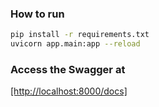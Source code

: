 ### How to run

```sh
pip install -r requirements.txt
uvicorn app.main:app --reload
```

### Access the Swagger at

[[http://localhost:8000/docs]](http://localhost:8000/docs)
